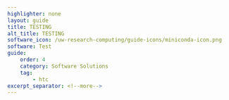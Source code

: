 ```yaml
---
highlighter: none
layout: guide
title: TESTING
alt_title: TESTING
software_icon: /uw-research-computing/guide-icons/miniconda-icon.png
software: Test
guide:
    order: 4
    category: Software Solutions
    tag:
        - htc
excerpt_separator: <!--more-->
---
```

